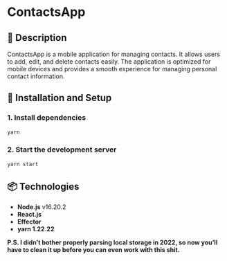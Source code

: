 # ContactsApp

## 📌 Description
ContactsApp is a mobile application for managing contacts. It allows users to add, edit, and delete contacts easily. The application is optimized for mobile devices and provides a smooth experience for managing personal contact information.

## 🚀 Installation and Setup

### 1. Install dependencies
```sh
yarn
```

### 2. Start the development server
```sh
yarn start
```

## 📦 Technologies
- **Node.js** v16.20.2
- **React.js**
- **Effector**
- **yarn 1.22.22**

**P.S. I didn’t bother properly parsing local storage in 2022, so now you’ll have to clean it up before you can even work with this shit.**

